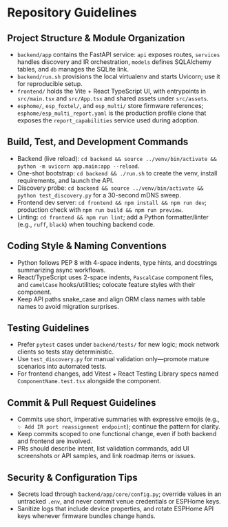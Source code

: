# Repository Guidelines

## Project Structure & Module Organization
- `backend/app` contains the FastAPI service: `api` exposes routes, `services` handles discovery and IR orchestration, `models` defines SQLAlchemy tables, and `db` manages the SQLite link.
- `backend/run.sh` provisions the local virtualenv and starts Uvicorn; use it for reproducible setup.
- `frontend/` holds the Vite + React TypeScript UI, with entrypoints in `src/main.tsx` and `src/App.tsx` and shared assets under `src/assets`.
- `esphome/`, `esp_foxtel/`, and `esp_multi/` store firmware references; `esphome/esp_multi_report.yaml` is the production profile clone that exposes the `report_capabilities` service used during adoption.

## Build, Test, and Development Commands
- Backend (live reload): `cd backend && source ../venv/bin/activate && python -m uvicorn app.main:app --reload`.
- One-shot bootstrap: `cd backend && ./run.sh` to create the venv, install requirements, and launch the API.
- Discovery probe: `cd backend && source ../venv/bin/activate && python test_discovery.py` for a 30-second mDNS sweep.
- Frontend dev server: `cd frontend && npm install && npm run dev`; production check with `npm run build && npm run preview`.
- Linting: `cd frontend && npm run lint`; add a Python formatter/linter (e.g., `ruff`, `black`) when touching backend code.

## Coding Style & Naming Conventions
- Python follows PEP 8 with 4-space indents, type hints, and docstrings summarizing async workflows.
- React/TypeScript uses 2-space indents, `PascalCase` component files, and `camelCase` hooks/utilities; colocate feature styles with their component.
- Keep API paths snake_case and align ORM class names with table names to avoid migration surprises.

## Testing Guidelines
- Prefer `pytest` cases under `backend/tests/` for new logic; mock network clients so tests stay deterministic.
- Use `test_discovery.py` for manual validation only—promote mature scenarios into automated tests.
- For frontend changes, add Vitest + React Testing Library specs named `ComponentName.test.tsx` alongside the component.

## Commit & Pull Request Guidelines
- Commits use short, imperative summaries with expressive emojis (e.g., `✨ Add IR port reassignment endpoint`); continue the pattern for clarity.
- Keep commits scoped to one functional change, even if both backend and frontend are involved.
- PRs should describe intent, list validation commands, add UI screenshots or API samples, and link roadmap items or issues.

## Security & Configuration Tips
- Secrets load through `backend/app/core/config.py`; override values in an untracked `.env`, and never commit venue credentials or ESPHome keys.
- Sanitize logs that include device properties, and rotate ESPHome API keys whenever firmware bundles change hands.
